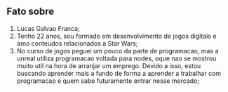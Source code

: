 ## Fato sobre <lUCAS GALVAO>
1. Lucas Galvao Franca;
2. Tenho 22 anos, sou formado em desenvolvimento de jogos digitais e amo conteudos relacionados a Star Wars;
3. No curso de jogos peguei um pouco da parte de programacao, mas a unreal utiliza programacao voltada para nodes, oque nao se mostrou muito util na hora de arranjar um emprego. Devido a isso, estou buscando aprender mais a fundo de forma a aprender a trabalhar com programacao e quem sabe futuramente entrar nesse mercado;